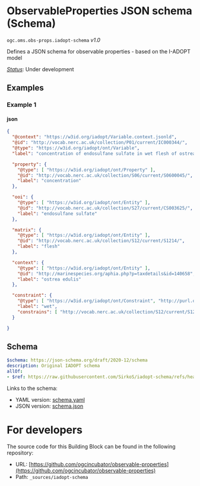 
# ObservableProperties JSON schema (Schema)

`ogc.oms.obs-props.iadopt-schema` *v1.0*

Defines a JSON schema for observable properties - based on the I-ADOPT model

[*Status*](http://www.opengis.net/def/status): Under development

## Examples

### Example 1
#### json
```json
{
  "@context": "https://w3id.org/iadopt/Variable.context.jsonld",
  "@id": "http://vocab.nerc.ac.uk/collection/P01/current/IC000344/",
  "@type": "https://w3id.org/iadopt/ont/Variable",
  "label": "concentration of endosulfane sulfate in wet flesh of ostrea edulis",

  "property": {
    "@type": [ "https://w3id.org/iadopt/ont/Property" ],
    "@id": "http://vocab.nerc.ac.uk/collection/S06/current/S0600045/",
    "label": "concentration"
  },

  "ooi": {
    "@type": [ "https://w3id.org/iadopt/ont/Entity" ],
    "@id": "http://vocab.nerc.ac.uk/collection/S27/current/CS003625/",
    "label": "endosulfane sulfate"
  },

  "matrix": {
    "@type": [ "https://w3id.org/iadopt/ont/Entity" ],
    "@id": "http://vocab.nerc.ac.uk/collection/S12/current/S1214/",
    "label": "flesh"
  },

  "context": {
    "@type": [ "https://w3id.org/iadopt/ont/Entity" ],
    "@id": "http://marinespecies.org/aphia.php?p=taxdetails&id=140658",
    "label": "ostrea edulis"
  },

  "constraint": {
    "@type": [ "https://w3id.org/iadopt/ont/Constraint", "http://purl.obolibrary.org/obo/PATO_0001823" ],
    "label": "wet",
    "constrains": [ "http://vocab.nerc.ac.uk/collection/S12/current/S1214/" ]
  }

}

```

## Schema

```yaml
$schema: https://json-schema.org/draft/2020-12/schema
description: Original IADOPT schema
allOf:
- $ref: https://raw.githubusercontent.com/SirkoS/iadopt-schema/refs/heads/main/json/Variable.schema.json

```

Links to the schema:

* YAML version: [schema.yaml](https://raw.githubusercontent.com/ogcincubator/observable-properties/undefined/build/annotated/oms/obs-props/iadopt-schema/schema.json)
* JSON version: [schema.json](https://raw.githubusercontent.com/ogcincubator/observable-properties/undefined/build/annotated/oms/obs-props/iadopt-schema/schema.yaml)


# For developers

The source code for this Building Block can be found in the following repository:

* URL: [https://github.com/ogcincubator/observable-properties](https://github.com/ogcincubator/observable-properties)
* Path: `_sources/iadopt-schema`

